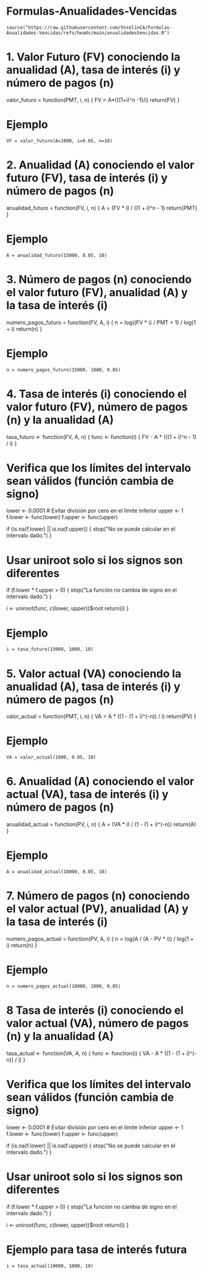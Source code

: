 # Formulas-Anualidades-Vencidas

```
source("https://raw.githubusercontent.com/YoselinCA/Formulas-Anualidades-Vencidas/refs/heads/main/anualidadesVencidas.R")
```

# 1. Valor Futuro (FV) conociendo la anualidad (A), tasa de interés (i) y número de pagos (n)
valor_futuro = function(PMT, i, n) {
  FV = A*(((1+i)^n -1)/i)
  return(FV)
}

# Ejemplo
```
VF = valor_futuro(A=1000, i=0.05, n=10)
```


# 2. Anualidad (A) conociendo el valor futuro (FV), tasa de interés (i) y número de pagos (n)
anualidad_futuro = function(FV, i, n) {
  A = (FV * i) / ((1 + i)^n - 1)
  return(PMT)
}

# Ejemplo
```
A = anualidad_futuro(15000, 0.05, 10)
```


# 3. Número de pagos (n) conociendo el valor futuro (FV), anualidad (A) y la tasa de interés (i)
numero_pagos_futuro = function(FV, A, i) {
  n = log((FV * i) / PMT + 1) / log(1 + i)
  return(n)
}

# Ejemplo
```
n = numero_pagos_futuro(15000, 1000, 0.05)
```


# 4. Tasa de interés (i) conociendo el valor futuro (FV), número de pagos (n) y la anualidad (A)
tasa_futuro <- function(FV, A, n) {
  func <- function(i) {
    FV - A * (((1 + i)^n - 1) / i)
  }
  
  # Verifica que los límites del intervalo sean válidos (función cambia de signo)
  lower <- 0.0001  # Evitar división por cero en el límite inferior
  upper <- 1
  f.lower <- func(lower)
  f.upper <- func(upper)
  
  if (is.na(f.lower) || is.na(f.upper)) {
    stop("No se puede calcular en el intervalo dado.")
  }
  
  # Usar uniroot solo si los signos son diferentes
  if (f.lower * f.upper > 0) {
    stop("La función no cambia de signo en el intervalo dado.")
  }
  
  i <- uniroot(func, c(lower, upper))$root
  return(i)
}
# Ejemplo
```
i = tasa_futuro(15000, 1000, 10)
```

# 5. Valor actual (VA) conociendo la anualidad (A), tasa de interés (i) y número de pagos (n)
valor_actual = function(PMT, i, n) {
  VA = A * ((1 - (1 + i)^(-n)) / i)
  return(PV)
}

# Ejemplo
```
VA = valor_actual(1000, 0.05, 10)
```


# 6. Anualidad (A) conociendo el valor actual (VA), tasa de interés (i) y número de pagos (n)
anualidad_actual = function(PV, i, n) {
  A = (VA * i) / (1 - (1 + i)^(-n))
  return(A)
}

# Ejemplo
```
A = anualidad_actual(10000, 0.05, 10)
```


# 7. Número de pagos (n) conociendo el valor actual (PV), anualidad (A) y la tasa de interés (i)
numero_pagos_actual = function(PV, A, i) {
  n = log(A / (A - PV * i)) / log(1 + i)
  return(n)
}

# Ejemplo
```
n = numero_pagos_actual(10000, 1000, 0.05)
```


# 8 Tasa de interés (i) conociendo el valor actual (VA), número de pagos (n) y la anualidad (A)
tasa_actual <- function(VA, A, n) {
  func <- function(i) {
    VA - A * ((1 - (1 + i)^(-n)) / i)
  }
  
  # Verifica que los límites del intervalo sean válidos (función cambia de signo)
  lower <- 0.0001  # Evitar división por cero en el límite inferior
  upper <- 1
  f.lower <- func(lower)
  f.upper <- func(upper)
  
  if (is.na(f.lower) || is.na(f.upper)) {
    stop("No se puede calcular en el intervalo dado.")
  }
  
  # Usar uniroot solo si los signos son diferentes
  if (f.lower * f.upper > 0) {
    stop("La función no cambia de signo en el intervalo dado.")
  }
  
  i <- uniroot(func, c(lower, upper))$root
  return(i)
}

# Ejemplo para tasa de interés futura
```
i = tasa_actual(10000, 1000, 10)
```
